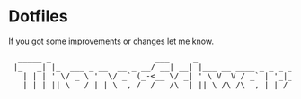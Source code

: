 # Dotfiles

If you got some improvements or changes let me know.  

<pre>
  _____ _                      ___     _                       ___  __ 
 |_   _| |_  ___ _ __  __ _ __/ __| __| |___ __ ____ _ _ _ ___/ _ \/ / 
   | | | ' \/ _ \ '  \/ _` (_-<__ \/ _| ' \ V  V / _` | '_|_ /\_, / _ \
   |_| |_||_\___/_|_|_\__,_/__/___/\__|_||_\_/\_/\__,_|_| /__| /_/\___/
</pre>

